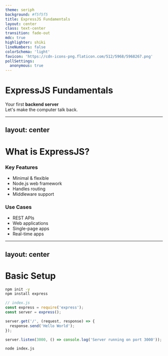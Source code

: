 ```yaml
---
theme: seriph
background: #f5f5f5
title: ExpressJS Fundamentals
layout: center
class: text-center
transition: fade-out
mdc: true
highlighter: shiki
lineNumbers: false
colorSchema: 'light'
favicon: 'https://cdn-icons-png.flaticon.com/512/5968/5968267.png'
pollSettings:
  anonymous: true
---
```


# ExpressJS Fundamentals

<div class="text-lg mt-4">
Your first <strong>backend server</strong><br>
Let's make the computer talk back.
</div>

---
layout: center
---

# What is ExpressJS?

<div class="grid grid-cols-2 gap-4 mt-6">
  <div class="p-4 bg-blue-100 rounded-lg border border-blue-600">
    <h3 class="font-bold mb-2">Key Features</h3>
    <ul class="space-y-1 list-disc pl-4">
      <li>Minimal & flexible</li>
      <li>Node.js web framework</li>
      <li>Handles routing</li>
      <li>Middleware support</li>
    </ul>
  </div>
  
  <div class="p-4 bg-green-100 rounded-lg border border-green-600">
    <h3 class="font-bold mb-2">Use Cases</h3>
    <ul class="space-y-1 list-disc pl-4">
      <li>REST APIs</li>
      <li>Web applications</li>
      <li>Single-page apps</li>
      <li>Real-time apps</li>
    </ul>
  </div>
</div>

---
layout: center
---

# Basic Setup

```bash
npm init -y
npm install express
```

```js
// index.js
const express = require('express');
const server = express();

server.get('/', (request, response) => {
  response.send('Hello World');
});

server.listen(3000, () => console.log('Server running on port 3000'));
```

```bash
node index.js
```
